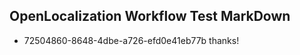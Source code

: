 ## OpenLocalization Workflow Test MarkDown
* 72504860-8648-4dbe-a726-efd0e41eb77b thanks!

<!--HONumber=Jul16_HO4-->


